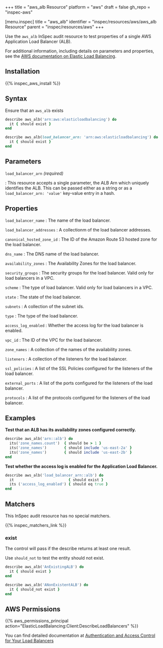 +++
title = "aws_alb Resource"
platform = "aws"
draft = false
gh_repo = "inspec-aws"

[menu.inspec]
title = "aws_alb"
identifier = "inspec/resources/aws/aws_alb Resource"
parent = "inspec/resources/aws"
+++

Use the `aws_alb` InSpec audit resource to test properties of a single AWS Application Load Balancer (ALB).

For additional information, including details on parameters and properties, see the [AWS documentation on Elastic Load Balancing](https://docs.aws.amazon.com/elasticloadbalancing/latest/APIReference).

## Installation

{{% inspec_aws_install %}}

## Syntax

Ensure that an `aws_alb` exists

```ruby
describe aws_alb('arn:aws:elasticloadbalancing') do
  it { should exist }
end
```

```ruby
describe aws_alb(load_balancer_arn: 'arn:aws:elasticloadbalancing') do
  it { should exist }
end
```

## Parameters

`load_balancer_arn` _(required)_

: This resource accepts a single parameter, the ALB Arn which uniquely identifies the ALB.
  This can be passed either as a string or as a `load_balancer_arn: 'value'` key-value entry in a hash.

## Properties

`load_balancer_name`
: The name of the load balancer.

`load_balancer_addresses`
: A collectionm of the load balancer addresses.

`canonical_hosted_zone_id`
: The ID of the Amazon Route 53 hosted zone for the load balancer.

`dns_name`
: The DNS name of the load balancer.

`availability_zones`
: The Availability Zones for the load balancer.

`security_groups`
: The security groups for the load balancer. Valid only for load balancers in a VPC.

`scheme`
: The type of load balancer. Valid only for load balancers in a VPC.

`state`
: The state of the load balancer.

`subnets`
: A collection of the subnet ids.

`type`
: The type of the load balancer.

`access_log_enabled`
: Whether the access log for the load balancer is enabled.

`vpc_id`
: The ID of the VPC for the load balancer.

`zone_names`
: A collection of the names of the availability zones.

`listeners`
: A collection of the listeners for the load balancer.

`ssl_policies`
: A list of the SSL Policies configured for the listeners of the load balancer.

`external_ports`
: A list of the ports configured for the listeners of the load balancer.

`protocols`
: A list of the protocols configured for the listeners of the load balancer.

## Examples

**Test that an ALB has its availability zones configured correctly.**

```ruby
describe aws_alb('arn::alb') do
  its('zone_names.count')  { should be > 1 }
  its('zone_names')        { should include 'us-east-2a' }
  its('zone_names')        { should include 'us-east-2b' }
end
```

**Test whether the access log is enabled for the Application Load Balancer.**

```ruby
describe aws_alb('load_balancer_arn::alb') do
  it                         { should exist }
  its ('access_log_enabled') { should eq true }
end
```

## Matchers

This InSpec audit resource has no special matchers.

{{% inspec_matchers_link %}}

### exist

The control will pass if the describe returns at least one result.

Use `should_not` to test the entity should not exist.

```ruby
describe aws_alb('AnExistingALB') do
  it { should exist }
end
```

```ruby
describe aws_alb('ANonExistentALB') do
  it { should_not exist }
end
```

## AWS Permissions

{{% aws_permissions_principal action="ElasticLoadBalancing:Client:DescribeLoadBalancers" %}}

You can find detailed documentation at [Authentication and Access Control for Your Load Balancers](https://docs.aws.amazon.com/elasticloadbalancing/latest/userguide/load-balancer-authentication-access-control.html)
